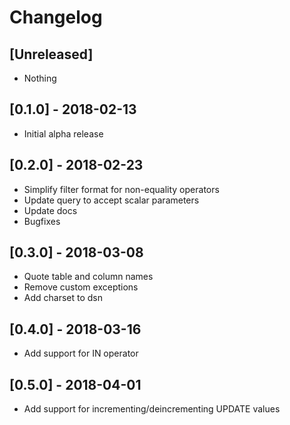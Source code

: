 # Changelog

## [Unreleased]
- Nothing

## [0.1.0] - 2018-02-13
- Initial alpha release

## [0.2.0] - 2018-02-23
- Simplify filter format for non-equality operators
- Update query to accept scalar parameters 
- Update docs
- Bugfixes

## [0.3.0] - 2018-03-08
- Quote table and column names
- Remove custom exceptions
- Add charset to dsn

## [0.4.0] - 2018-03-16
- Add support for IN operator

## [0.5.0] - 2018-04-01
- Add support for incrementing/deincrementing UPDATE values
